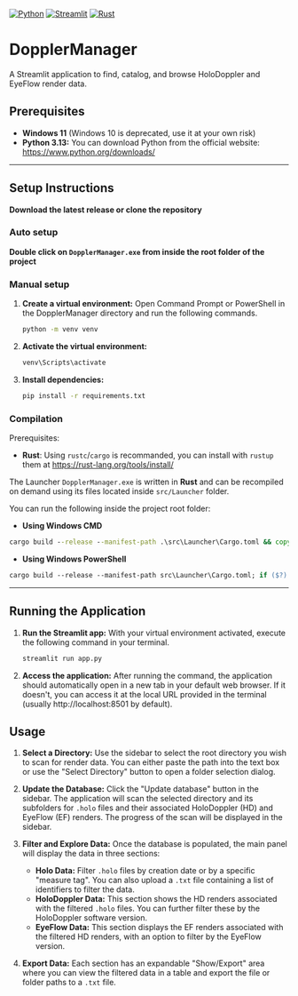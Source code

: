 [![Python](https://img.shields.io/badge/python-3.13-blue?style=for-the-badge&logo=Python&logoColor=%23FFD43B)](https://www.python.org/downloads/release/python-3138/)
[![Streamlit](https://img.shields.io/badge/streamlit-1.50.0-red?style=for-the-badge&logo=streamlit&logoColor=%23ff4b4b&color=%23ff4b4b)](https://streamlit.io/)
[![Rust](https://img.shields.io/badge/rust-1.90.0-red?style=for-the-badge&logo=Rust&logoColor=%23CE422B&color=%23CE422B)](https://blog.rust-lang.org/2025/09/18/Rust-1.90.0/)

# DopplerManager

A Streamlit application to find, catalog, and browse HoloDoppler and EyeFlow render data.

## Prerequisites

- **Windows 11** (Windows 10 is deprecated, use it at your own risk)
- **Python 3.13:** You can download Python from the official website: https://www.python.org/downloads/

---

## Setup Instructions

**Download the latest release or clone the repository**

### Auto setup

**Double click on `DopplerManager.exe` from inside the root folder of the project**

### Manual setup

1.  **Create a virtual environment:**
    Open Command Prompt or PowerShell in the DopplerManager directory and run the following commands.

    ```bash
    python -m venv venv
    ```

2.  **Activate the virtual environment:**

    ```bash
    venv\Scripts\activate
    ```

3.  **Install dependencies:**
    ```bash
    pip install -r requirements.txt
    ```

### Compilation

Prerequisites:

- **Rust**: Using `rustc`/`cargo` is recommanded, you can install with `rustup` them at https://rust-lang.org/tools/install/

The Launcher `DopplerManager.exe` is written in **Rust** and can be recompiled on demand using its files located inside `src/Launcher` folder.

You can run the following inside the project root folder:

- **Using Windows CMD**

```cmd
cargo build --release --manifest-path .\src\Launcher\Cargo.toml && copy .\src\Launcher\target\release\DopplerManager.exe DopplerManager.exe
```

- **Using Windows PowerShell**

```ps
cargo build --release --manifest-path src\Launcher\Cargo.toml; if ($?) { copy-item -Path src\Launcher\target\release\DopplerManager.exe -Destination DopplerManager.exe }
```

---

## Running the Application

1.  **Run the Streamlit app:**
    With your virtual environment activated, execute the following command in your terminal.

    ```bash
    streamlit run app.py
    ```

2.  **Access the application:**
    After running the command, the application should automatically open in a new tab in your default web browser. If it doesn't, you can access it at the local URL provided in the terminal (usually http://localhost:8501 by default).

## Usage

1.  **Select a Directory:**
    Use the sidebar to select the root directory you wish to scan for render data. You can either paste the path into the text box or use the "Select Directory" button to open a folder selection dialog.

2.  **Update the Database:**
    Click the "Update database" button in the sidebar. The application will scan the selected directory and its subfolders for `.holo` files and their associated HoloDoppler (HD) and EyeFlow (EF) renders. The progress of the scan will be displayed in the sidebar.

3.  **Filter and Explore Data:**
    Once the database is populated, the main panel will display the data in three sections:

    - **Holo Data:** Filter `.holo` files by creation date or by a specific "measure tag". You can also upload a `.txt` file containing a list of identifiers to filter the data.
    - **HoloDoppler Data:** This section shows the HD renders associated with the filtered `.holo` files. You can further filter these by the HoloDoppler software version.
    - **EyeFlow Data:** This section displays the EF renders associated with the filtered HD renders, with an option to filter by the EyeFlow version.

4.  **Export Data:**
    Each section has an expandable "Show/Export" area where you can view the filtered data in a table and export the file or folder paths to a `.txt` file.

